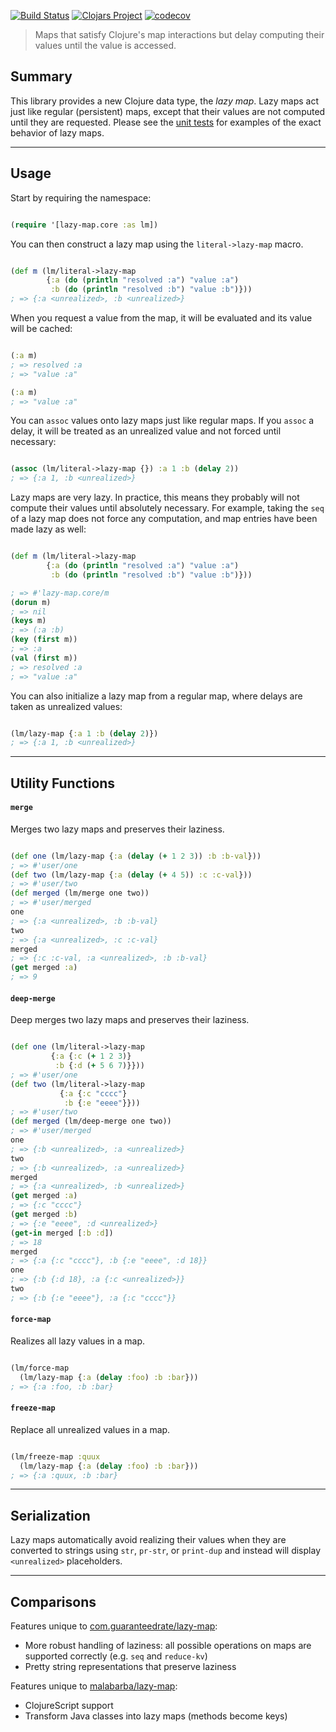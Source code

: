 [![Build Status](https://travis-ci.org/Guaranteed-Rate/lazy-map.svg?branch=master)](https://travis-ci.org/Guaranteed-Rate/lazy-map)
[![Clojars Project](https://img.shields.io/clojars/v/com.guaranteedrate/lazy-map.svg)](https://clojars.org/com.guaranteedrate/lazy-map)
[![codecov](https://codecov.io/gh/Guaranteed-Rate/lazy-map/branch/master/graph/badge.svg)](https://codecov.io/gh/Guaranteed-Rate/lazy-map)

> Maps that satisfy Clojure's map interactions but delay computing their values until the value is accessed.

## Summary

This library provides a new Clojure data type, the *lazy map*. Lazy
maps act just like regular (persistent) maps, except that their values
are not computed until they are requested. Please see the 
[unit tests](./test/lazy_map/core_test.clj) for examples of the 
exact behavior of lazy maps.

---

## Usage

Start by requiring the namespace:

```clojure 

(require '[lazy-map.core :as lm])

```

You can then construct a lazy map using the `literal->lazy-map` macro.

```clojure 

(def m (lm/literal->lazy-map 
        {:a (do (println "resolved :a") "value :a")
         :b (do (println "resolved :b") "value :b")}))
; => {:a <unrealized>, :b <unrealized>}

```

When you request a value from the map, it will be evaluated and its
value will be cached:

```clojure

(:a m)
; => resolved :a
; => "value :a"

(:a m)
; => "value :a"

```

You can `assoc` values onto lazy maps just like regular maps. If you
`assoc` a delay, it will be treated as an unrealized value and not
forced until necessary:

```clojure

(assoc (lm/literal->lazy-map {}) :a 1 :b (delay 2))
; => {:a 1, :b <unrealized>}

```

Lazy maps are very lazy. In practice, this means they probably will
not compute their values until absolutely necessary. For example,
taking the `seq` of a lazy map does not force any computation, and map
entries have been made lazy as well:

```clojure

(def m (lm/literal->lazy-map 
        {:a (do (println "resolved :a") "value :a")
         :b (do (println "resolved :b") "value :b")}))

; => #'lazy-map.core/m
(dorun m)
; => nil
(keys m)
; => (:a :b)
(key (first m))
; => :a
(val (first m))
; => resolved :a
; => "value :a"

```

You can also initialize a lazy map from a regular map, where delays
are taken as unrealized values:

```clojure 

(lm/lazy-map {:a 1 :b (delay 2)})
; => {:a 1, :b <unrealized>}

```

--- 

## Utility Functions

#### `merge`

Merges two lazy maps and preserves their laziness.

```clojure 

(def one (lm/lazy-map {:a (delay (+ 1 2 3)) :b :b-val}))
; => #'user/one
(def two (lm/lazy-map {:a (delay (+ 4 5)) :c :c-val}))
; => #'user/two
(def merged (lm/merge one two))
; => #'user/merged
one 
; => {:a <unrealized>, :b :b-val}
two
; => {:a <unrealized>, :c :c-val}
merged
; => {:c :c-val, :a <unrealized>, :b :b-val}
(get merged :a)
; => 9

```

#### `deep-merge`

Deep merges two lazy maps and preserves their laziness.

```clojure 

(def one (lm/literal->lazy-map 
         {:a {:c (+ 1 2 3)}
          :b {:d (+ 5 6 7)}}))
; => #'user/one
(def two (lm/literal->lazy-map
           {:a {:c "cccc"}
            :b {:e "eeee"}}))
; => #'user/two
(def merged (lm/deep-merge one two))
; => #'user/merged
one
; => {:b <unrealized>, :a <unrealized>}
two
; => {:b <unrealized>, :a <unrealized>}
merged
; => {:a <unrealized>, :b <unrealized>}
(get merged :a)
; => {:c "cccc"}
(get merged :b)
; => {:e "eeee", :d <unrealized>}
(get-in merged [:b :d])
; => 18
merged
; => {:a {:c "cccc"}, :b {:e "eeee", :d 18}}
one
; => {:b {:d 18}, :a {:c <unrealized>}}
two
; => {:b {:e "eeee"}, :a {:c "cccc"}}

```


#### `force-map`

Realizes all lazy values in a map.

```clojure 

(lm/force-map 
  (lm/lazy-map {:a (delay :foo) :b :bar}))
; => {:a :foo, :b :bar}

```

#### `freeze-map`

Replace all unrealized values in a map.

```clojure

(lm/freeze-map :quux 
  (lm/lazy-map {:a (delay :foo) :b :bar}))
; => {:a :quux, :b :bar}

```

---

## Serialization

Lazy maps automatically avoid realizing their values when they are converted 
to strings using `str`, `pr-str`, or `print-dup` and instead will display 
`<unrealized>` placeholders.

---

## Comparisons

Features unique to [com.guaranteedrate/lazy-map](https://github.com/Guaranteed-Rate/lazy-map):

* More robust handling of laziness: all possible operations on maps
  are supported correctly (e.g. `seq` and `reduce-kv`)
* Pretty string representations that preserve laziness


Features unique to [malabarba/lazy-map](https://github.com/Malabarba/lazy-map-clojure):

* ClojureScript support
* Transform Java classes into lazy maps (methods become keys)
